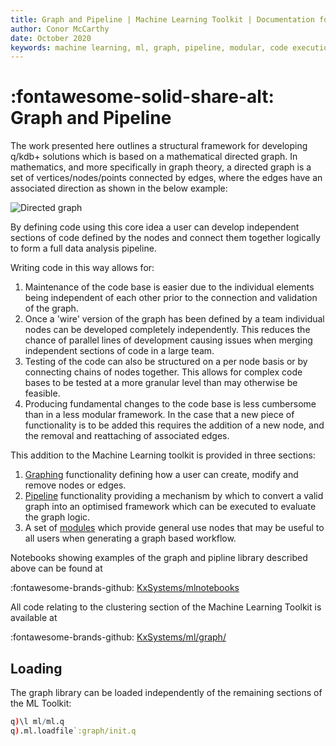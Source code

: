 ```yaml
---
title: Graph and Pipeline | Machine Learning Toolkit | Documentation for kdb+ and q
author: Conor McCarthy
date: October 2020
keywords: machine learning, ml, graph, pipeline, modular, code execution
---
```

# :fontawesome-solid-share-alt: Graph and Pipeline

The work presented here outlines a structural framework for developing q/kdb+ solutions which is based on a mathematical directed graph. In mathematics, and more specifically in graph theory, a directed graph is a set of vertices/nodes/points connected by edges, where the edges have an associated direction as shown in the below example:

![Directed graph](imgs/Directed_Graph.png) 

By defining code using this core idea a user can develop independent sections of code defined by the nodes and connect them together logically to form a full data analysis pipeline. 

Writing code in this way allows for:

1. Maintenance of the code base is easier due to the individual elements being independent of each other prior to the connection and validation of the graph. 
2. Once a 'wire' version of the graph has been defined by a team individual nodes can be developed completely independently. This reduces the chance of parallel lines of development causing issues when merging independent sections of code in a large team.
3. Testing of the code can also be structured on a per node basis or by connecting chains of nodes together. This allows for complex code bases to be tested at a more granular level than may otherwise be feasible.
4. Producing fundamental changes to the code base is less cumbersome than in a less modular framework. In the case that a new piece of functionality is to be added this requires the addition of a new node, and the removal and reattaching of associated edges.

This addition to the Machine Learning toolkit is provided in three sections:

1. [Graphing](graph.md) functionality defining how a user can create, modify and remove nodes or edges.
2. [Pipeline](pipeline.md) functionality providing a mechanism by which to convert a valid graph into an optimised framework which can be executed to evaluate the graph logic.
3. A set of [modules](modules/index.md) which provide general use nodes that may be useful to all users when generating a graph based workflow.

Notebooks showing examples of the graph and pipline library described above can be found at

:fontawesome-brands-github:
[KxSystems/mlnotebooks](https://github.com/kxsystems/mlnotebooks)

All code relating to the clustering section of the Machine Learning Toolkit is available at

:fontawesome-brands-github:
[KxSystems/ml/graph/](https://github.com/kxsystems/ml/graph)


## Loading

The graph library can be loaded independently of the remaining sections of the ML Toolkit:

```q
q)\l ml/ml.q
q).ml.loadfile`:graph/init.q
```
